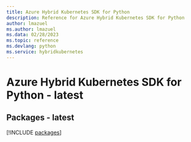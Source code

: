 ```yaml
---
title: Azure Hybrid Kubernetes SDK for Python
description: Reference for Azure Hybrid Kubernetes SDK for Python
author: lmazuel
ms.author: lmazuel
ms.data: 02/28/2023
ms.topic: reference
ms.devlang: python
ms.service: hybridkubernetes
---
```

# Azure Hybrid Kubernetes SDK for Python - latest
## Packages - latest
[!INCLUDE [packages](hybrid-kubernetes-index.md)]